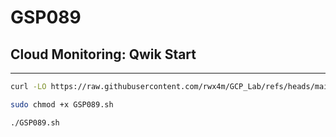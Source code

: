 # GSP089
## Cloud Monitoring: Qwik Start
---

```bash
curl -LO https://raw.githubusercontent.com/rwx4m/GCP_Lab/refs/heads/main/GSP089-Cloud%20Monitoring%3A%20Qwik%20Start/GSP089.sh

sudo chmod +x GSP089.sh

./GSP089.sh
```
